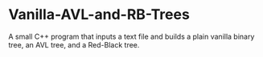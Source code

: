 # Vanilla-AVL-and-RB-Trees

A small C++ program that inputs a text file and builds a plain vanilla binary tree, an AVL tree, and a Red-Black tree.